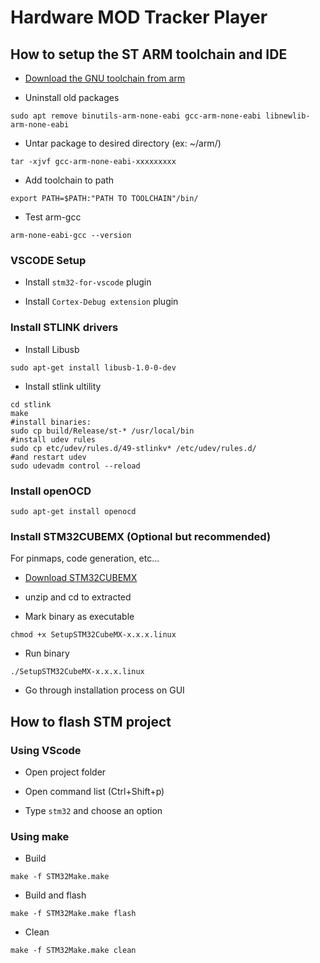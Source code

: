 # Hardware MOD Tracker Player

## How to setup the ST ARM toolchain and IDE

* [Download the GNU toolchain from arm](https://developer.arm.com/tools-and-software/open-source-software/developer-tools/gnu-toolchain/gnu-rm/downloads)

* Uninstall old packages 

```sudo apt remove binutils-arm-none-eabi gcc-arm-none-eabi libnewlib-arm-none-eabi```

* Untar package to desired directory (ex: ~/arm/)

```tar -xjvf gcc-arm-none-eabi-xxxxxxxxx```

* Add toolchain to path

```export PATH=$PATH:"PATH TO TOOLCHAIN"/bin/```

* Test arm-gcc

```arm-none-eabi-gcc --version```


### VSCODE Setup

* Install ```stm32-for-vscode``` plugin

* Install ```Cortex-Debug extension``` plugin

### Install STLINK drivers

* Install Libusb

```sudo apt-get install libusb-1.0-0-dev```

* Install stlink ultility

```git clone https://github.com/texane/stlink stlink.git
cd stlink
make
#install binaries:
sudo cp build/Release/st-* /usr/local/bin
#install udev rules
sudo cp etc/udev/rules.d/49-stlinkv* /etc/udev/rules.d/
#and restart udev
sudo udevadm control --reload
```

### Install openOCD

```sudo apt-get install openocd```

### Install STM32CUBEMX (Optional but recommended)

For pinmaps, code generation, etc...

* [Download STM32CUBEMX](https://my.st.com/content/my_st_com/en/products/development-tools/software-development-tools/stm32-software-development-tools/stm32-configurators-and-code-generators/)

* unzip and cd to extracted

* Mark binary as executable

```chmod +x SetupSTM32CubeMX-x.x.x.linux```

* Run binary

```./SetupSTM32CubeMX-x.x.x.linux```

* Go through installation process on GUI

## How to flash STM project

### Using VScode

* Open project folder

* Open command list (Ctrl+Shift+p)

* Type ```stm32``` and choose an option

### Using make

* Build

```make -f STM32Make.make```

* Build and flash

```make -f STM32Make.make flash```

* Clean 

```make -f STM32Make.make clean```
